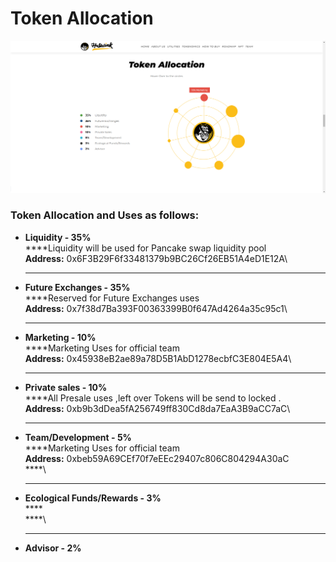 # Token Allocation

![](<../.gitbook/assets/image (6).png>)

### Token Allocation and Uses as follows:

* **Liquidity - 35%**\
  ****Liquidity will be used for Pancake swap liquidity pool\
  **Address:** 0x6F3B29F6f33481379b9BC26Cf26EB51A4eD1E12A\
  ****
* **Future Exchanges - 35%**\
  ****Reserved for Future Exchanges uses\
  **Address:** 0x7f38d7Ba393F00363399B0f647Ad4264a35c95c1\
  ****
* **Marketing - 10%**\
  ****Marketing Uses for official team\
  **Address:** 0x45938eB2ae89a78D5B1AbD1278ecbfC3E804E5A4\
  ****
* **Private sales - 10%**\
  ****All Presale uses ,left over Tokens will be send to locked .\
  **Address:** 0xb9b3dDea5fA256749ff830Cd8da7EaA3B9aCC7aC\
  ****
* **Team/Development - 5%**\
  ****Marketing Uses for official team\
  **Address:** 0xbeb59A69CEf70f7eEEc29407c806C804294A30aC\
  ****\
  ****
* **Ecological Funds/Rewards - 3%**\
  ****\
  ****\
  ****
* **Advisor - 2%**

